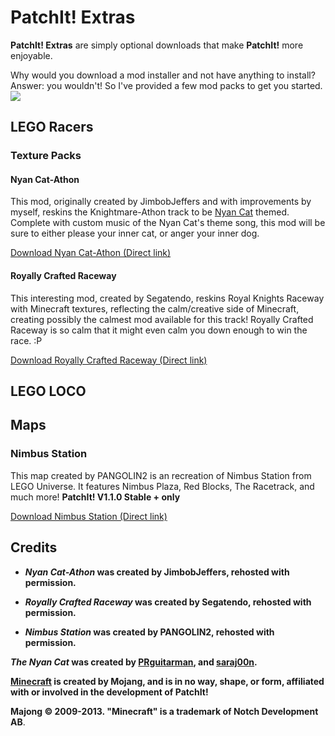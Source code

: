PatchIt! Extras
===============

**PatchIt! Extras** are simply optional downloads that make **PatchIt!** more enjoyable.

Why would you download a mod installer and not have anything to install?  Answer: you wouldn't! So I've provided a few mod packs
to get you started. ![](http://s0.wp.com/wp-includes/images/smilies/icon_smile.gif?raw=true)

LEGO Racers
-----------

### Texture Packs

#### Nyan Cat-Athon

This mod, originally created by JimbobJeffers and with improvements by myself, reskins the Knightmare-Athon track to be [Nyan Cat](http://www.youtube.com/watch?v=QH2-TGUlwu4) themed. 
Complete with custom music of the Nyan Cat's theme song, this mod will be sure to either please your inner cat, or anger your inner dog.

[Download Nyan Cat-Athon (Direct link)](https://github.com/le717/PatchIt/raw/Extras/Nyan_Cat-AthonV1.1.zip)

#### Royally Crafted Raceway

This interesting mod, created by Segatendo, reskins Royal Knights Raceway with Minecraft textures, 
reflecting the calm/creative side of Minecraft, creating possibly the calmest mod available for this track!
Royally Crafted Raceway is so calm that it might even calm you down enough to win the race. :P


[Download Royally Crafted Raceway (Direct link)](https://github.com/le717/PatchIt/raw/Extras/Royally_Crafted_RacewayV1.0.zip)

LEGO LOCO
---------

## Maps

### Nimbus Station

This map created by PANGOLIN2 is an recreation of Nimbus Station from LEGO Universe. It features Nimbus Plaza, Red Blocks, The Racetrack, and much more!
**PatchIt! V1.1.0 Stable + only**

[Download Nimbus Station (Direct link)](https://github.com/le717/PatchIt/raw/Extras/)


Credits
-------

* ***Nyan Cat-Athon* was created by JimbobJeffers, rehosted with permission.**

* ***Royally Crafted Raceway* was created by Segatendo, rehosted with permission.**

* ***Nimbus Station* was created by PANGOLIN2, rehosted with permission.**

***The Nyan Cat* was created by [PRguitarman](http://www.prguitarman.com/index.php?id=348), and [saraj00n](http://www.youtube.com/user/saraj00n).**

**[Minecraft](http://minecraft.net/) is created by Mojang, and is in no way, shape, or form, affiliated with or involved in the development of PatchIt!**

**Majong © 2009-2013. "Minecraft" is a trademark of Notch Development AB**.
